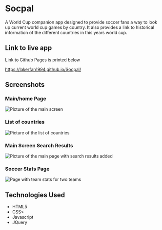 <h1>Socpal</h1>

A World Cup companion app designed to provide soccer fans a way to look up current world cup games by country. It also provides a link to historical information of the different countries in this years world cup. 

<h2>Link to live app</h2>
Link to Github Pages is printed below

https://lakerfan1994.github.io/Socpal/


<h2>Screenshots</h2>


<h3>Main/home Page</h3>

![Picture of the main screen](http://i350.photobucket.com/albums/q416/lakerfan1994/New%20Main%20Page_zpshizxt4fv.png~original)



<h3>List of countries</h3>

![Picture of the list of countries](http://i350.photobucket.com/albums/q416/lakerfan1994/List%20of%20teams_zps3pmn6m7u.png~original)


<h3>Main Screen Search Results</h3>

![Picture of the main page with search results added](http://i350.photobucket.com/albums/q416/lakerfan1994/Search%20Results_zpsbbn040si.png~original)

<h3>Soccer Stats Page</h3>

![Page with team stats for two teams](http://i350.photobucket.com/albums/q416/lakerfan1994/Soccer%20Stats%20Page_zpsqdpezuxo.png~original)


<h2>Technologies Used</h2>

<ul>
	<li>HTML5</li>
	<li>CSS<</li>
	<li>Javascript</li>
	<li>JQuery</li>
</ul>





	